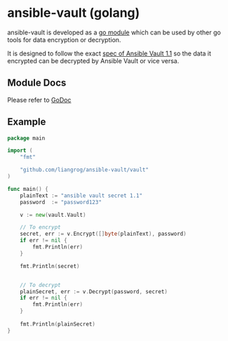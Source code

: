 # ansible-vault (golang)
ansible-vault is developed as a [go module](https://github.com/golang/go/wiki/Modules) which can be used by other go tools for data encryption or decryption.

It is designed to follow the exact [spec of Ansible Vault 1.1](https://docs.ansible.com/ansible/latest/user_guide/vault.html#vault-payload-format-1-1) so the data it encrypted can be decrypted by Ansible Vault or vice versa.

## Module Docs
Please refer to [GoDoc](https://godoc.org/github.com/liangrog/ansible-vault)

## Example
```go
package main

import (
    "fmt"

    "github.com/liangrog/ansible-vault/vault"
)

func main() {
    plainText := "ansible vault secret 1.1"
    password  := "password123"

    v := new(vault.Vault)

    // To encrypt
    secret, err := v.Encrypt([]byte(plainText), password)
    if err != nil {
        fmt.Println(err)
    }

    fmt.Println(secret)


    // To decrypt
    plainSecret, err := v.Decrypt(password, secret)
    if err != nil {
        fmt.Println(err)
    }
   
    fmt.Println(plainSecret)
}
```
